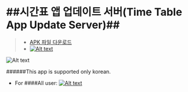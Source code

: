 ##시간표 앱 업데이트 서버(Time Table App Update Server)##
=================
> + [APK 파일 다운로드](https://github.com/imscs21/myclass_timetable/releases/download/3Grade_TimeTable_1.03/3_09_timetable_1.03.apk)
> + [![Alt text](https://developer.android.com/images/brand/en_generic_rgb_wo_60.png "Get it on Google Play Store for Android Device")](market://details?id=thirdgrade.timetable)

![Alt text](http://cfile30.uf.tistory.com/image/2434F943552A6CF72F034E "미리보기")


######This app is supported only korean.


+ For ####All user: [![Alt text](https://developer.android.com/images/brand/en_generic_rgb_wo_60.png "Get it on Google Play site")](https://play.google.com/store/apps/details?id=thirdgrade.timetable)
